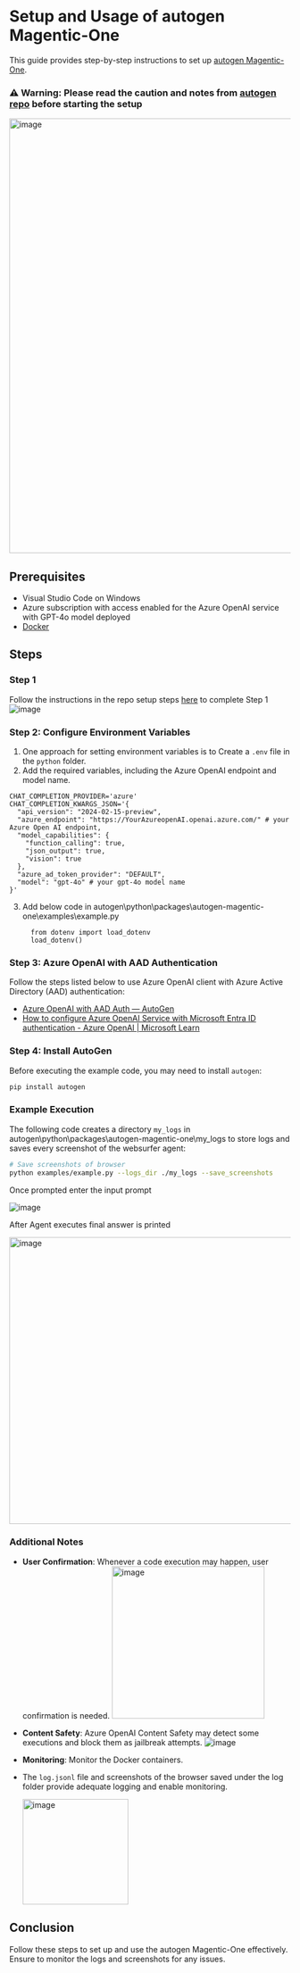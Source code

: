 
# Setup and Usage of autogen Magentic-One

This guide provides step-by-step instructions to set up [autogen Magentic-One](https://github.com/microsoft/autogen/tree/main/python/packages/autogen-magentic-one).
 ###  **⚠️ Warning:** Please read the caution and notes from [autogen repo](https://github.com/microsoft/autogen/tree/main/python/packages/autogen-magentic-one#magentic-one) before starting the setup

 <img width="779" alt="image" src="https://github.com/user-attachments/assets/fb83e341-456f-4133-81f5-378cfdc0cba3">

## Prerequisites

- Visual Studio Code on Windows
- Azure subscription with access enabled for the Azure OpenAI service with GPT-4o model deployed
- [Docker](https://docs.docker.com/engine/install/)

## Steps

### Step 1

Follow the instructions in the repo setup steps [here](https://github.com/microsoft/autogen/tree/main/python/packages/autogen-magentic-one#setup-and-usage) to complete Step 1
![image](https://github.com/user-attachments/assets/f587c308-a0d8-4a89-a0cc-ad0107388b54)


### Step 2: Configure Environment Variables

1. One approach for setting environment variables is to Create a `.env` file in the `python` folder.
2. Add the required variables, including the Azure OpenAI endpoint and model name.

```env
CHAT_COMPLETION_PROVIDER='azure'
CHAT_COMPLETION_KWARGS_JSON='{
  "api_version": "2024-02-15-preview",
  "azure_endpoint": "https://YourAzureopenAI.openai.azure.com/" # your Azure Open AI endpoint,
  "model_capabilities": {
    "function_calling": true,
    "json_output": true,
    "vision": true
  },
  "azure_ad_token_provider": "DEFAULT",
  "model": "gpt-4o" # your gpt-4o model name
}'
```
3. Add below code in autogen\python\packages\autogen-magentic-one\examples\example.py
    ```
      from dotenv import load_dotenv
      load_dotenv()
    ```
### Step 3: Azure OpenAI with AAD Authentication

Follow the steps listed below to use Azure OpenAI client with Azure Active Directory (AAD) authentication:

- [Azure OpenAI with AAD Auth — AutoGen](https://microsoft.github.io/autogen/dev/user-guide/core-user-guide/cookbook/azure-openai-with-aad-auth.html)
- [How to configure Azure OpenAI Service with Microsoft Entra ID authentication - Azure OpenAI | Microsoft Learn](https://learn.microsoft.com/en-us/azure/ai-services/openai/how-to/managed-identity#chat-completions)

### Step 4: Install AutoGen

Before executing the example code, you may need to install `autogen`:

```bash
pip install autogen
```

### Example Execution

The following code creates a directory `my_logs` in autogen\python\packages\autogen-magentic-one\my_logs to store logs and saves every screenshot of the websurfer agent:

```bash
# Save screenshots of browser
python examples/example.py --logs_dir ./my_logs --save_screenshots
```
Once prompted enter the input prompt

 ![image](https://github.com/user-attachments/assets/105fe414-69cd-41ec-b4af-6ab787faedbc)

After Agent executes final answer is printed 

<img width="514" alt="image" src="https://github.com/user-attachments/assets/cfb8499a-c295-4eaf-bb03-e65ad1b6e1c2">

### Additional Notes

- **User Confirmation**: Whenever a code execution may happen, user confirmation is needed.
  <img width="273" alt="image" src="https://github.com/user-attachments/assets/f27885a4-78fb-44a4-830c-ac0d233e90f7">


- **Content Safety**: Azure OpenAI Content Safety may detect some executions and block them as jailbreak attempts.
   ![image](https://github.com/user-attachments/assets/2c453c5d-8518-46dc-a85f-843ffe3061e4)

- **Monitoring**: Monitor the Docker containers.

- The `log.jsonl` file and screenshots of the browser saved under the log folder provide adequate logging and enable monitoring.

  <img width="189" alt="image" src="https://github.com/user-attachments/assets/bd2b4d89-1ae3-4df9-8c8c-e37da32a7e5e">


## Conclusion

Follow these steps to set up and use the autogen Magentic-One effectively. Ensure to monitor the logs and screenshots for any issues.
